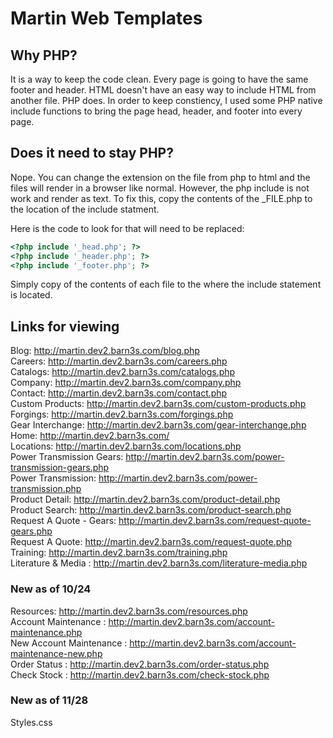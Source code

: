 # Martin Web Templates

Why PHP?
--------

It is a way to keep the code clean. Every page is going to have the same footer and header. HTML doesn't have an easy way to include HTML from another file. PHP does. In order to keep constiency, I used some PHP native include functions to bring the page head, header, and footer into every page. 

Does it need to stay PHP?
-------------------------

Nope. You can change the extension on the file from php to html and the files will render in a browser like normal. However, the php include is not work and render as text. To fix this, copy the contents of the _FILE.php to the location of the include statment.

Here is the code to look for that will need to be replaced:
```php
<?php include '_head.php'; ?>
<?php include '_header.php'; ?>
<?php include '_footer.php'; ?>
```
Simply copy of the contents of each file to the where the include statement is located.

Links for viewing
-----------------

Blog: http://martin.dev2.barn3s.com/blog.php \
Careers: http://martin.dev2.barn3s.com/careers.php \
Catalogs: http://martin.dev2.barn3s.com/catalogs.php \
Company: http://martin.dev2.barn3s.com/company.php \
Contact: http://martin.dev2.barn3s.com/contact.php \
Custom Products: http://martin.dev2.barn3s.com/custom-products.php \
Forgings: http://martin.dev2.barn3s.com/forgings.php \
Gear Interchange: http://martin.dev2.barn3s.com/gear-interchange.php \
Home: http://martin.dev2.barn3s.com/ \
Locations: http://martin.dev2.barn3s.com/locations.php \
Power Transmission Gears: http://martin.dev2.barn3s.com/power-transmission-gears.php \
Power Transmission: http://martin.dev2.barn3s.com/power-transmission.php \
Product Detail: http://martin.dev2.barn3s.com/product-detail.php \
Product Search: http://martin.dev2.barn3s.com/product-search.php \
Request A Quote - Gears: http://martin.dev2.barn3s.com/request-quote-gears.php \
Request A Quote: http://martin.dev2.barn3s.com/request-quote.php \
Training: http://martin.dev2.barn3s.com/training.php \
Literature & Media : http://martin.dev2.barn3s.com/literature-media.php 

### New as of 10/24

Resources: http://martin.dev2.barn3s.com/resources.php \
Account Maintenance : http://martin.dev2.barn3s.com/account-maintenance.php \
New Account Maintenance : http://martin.dev2.barn3s.com/account-maintenance-new.php \
Order Status : http://martin.dev2.barn3s.com/order-status.php \
Check Stock : http://martin.dev2.barn3s.com/check-stock.php

### New as of 11/28

Styles.css